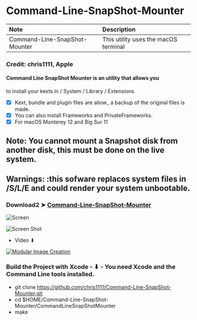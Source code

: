 # Command-Line-SnapShot-Mounter

Note|Description
:----|:----
Command-Line-SnapShot-Mounter|This utility uses the macOS terminal

### Credit: chris1111, Apple


#### Command Line SnapShot Mounter is an utility that allows you
to install your kexts in / System / Library / Extensions 
- [x] Kext, bundle and plugin files are allow., a backup of the original files is made.
- [x] You can also install Frameworks and PrivateFrameworks.
- [x] For macOS Monterey 12 and Big Sur 11

## Note: You cannot mount a Snapshot disk from another disk, this must be done on the live system.

## Warnings:  :this sofware replaces system files in /S/L/E and could render your system unbootable.


### Download2 ➤ [Command-Line-SnapShot-Mounter](https://github.com/chris1111/Command-Line-SnapShot-Mounter/releases/tag/V2)

![Screen ](https://user-images.githubusercontent.com/6248794/141495681-d7e08cb9-79ed-40ee-9cb7-add88eef48d4.png)

![Screen Shot](https://user-images.githubusercontent.com/6248794/141499975-26d496ef-b3ca-4d79-a9d7-b5d481193f78.png)

- Video ⬇︎

[![Modular Image Creation](https://user-images.githubusercontent.com/6248794/134072536-7c46b8cc-4d8b-42f9-a28a-3c02734f1f5d.png)](https://youtu.be/m8sDY3P278s)


### Build the Project with Xcode - ⬇︎ - You need Xcode and the Command Line tools installed.


- git clone https://github.com/chris1111/Command-Line-SnapShot-Mounter.git
- cd $HOME/Command-Line-SnapShot-Mounter/CommandLineSnapShotMounter
- make

